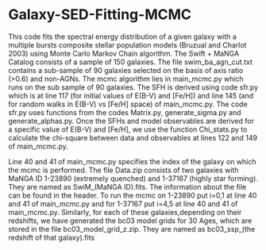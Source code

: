 # Galaxy-SED-Fitting-MCMC
This code fits the spectral energy distribution of a given galaxy with a multiple bursts composite stellar population models (Bruzual and Charlot 2003) using Monte Carlo Markov Chain algorithm.
The Swift + MaNGA Catalog consists of a sample of 150 galaxies. The file swim_ba_agn_cut.txt contains a sub-sample of 90 galaxies selected on the basis of axis ratio (>0.6) and non-AGNs.
The mcmc algorithm lies in main_mcmc.py which runs on the sub sample of 90 galaxies. The SFH is derived using code sfr.py which is at line 117 (for initial values of E(B-V) and [Fe/H]) and line 145 (and for random walks in E(B-V) vs [Fe/H] space) of main_mcmc.py. The code sfr.py uses functions from the codes Matrix.py, generate_sigma.py and generate_alphas.py. Once the SFHs and model observables are derived for a specific value of E(B-V) and [Fe/H], we use the function Chi_stats.py to calculate the chi-square between data and observables at lines 122 and 149 of main_mcmc.py.

Line 40 and 41 of main_mcmc.py specifies the index of the galaxy on which the mcmc is performed. The file 
Data.zip consists of two galaxies with MaNGA ID 1-23890 (extremely quenched) and 1-37167 (highly star forming). They are named as SwiM_(MaNGA ID).fits. The information about the file can be found in the header. 
To run the mcmc on 1-23890 put i=0,1 at line 40 and 41 of main_mcmc.py and for 1-37167
put i=4,5 at line 40 and 41 of main_mcmc.py. Similarly, for each of these galaxies,depending on their redshifts, we have generated the bc03 model grids for 30 Ages, which are stored in the file bc03_model_grid_z.zip. They are named as bc03_ssp_(the redshift of that galaxy).fits
